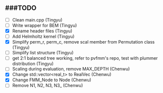 ###TODO
-------------

- [ ] Clean main.cpp (Tingyu)
- [ ] Write wrapper for BEM (Tingyu)
- [x] Rename header files (Tingyu)
- [ ] Add Helmholtz kernel (Tingyu)
- [x] Simplify perm_r, perm_c, remove scal member from Permutation class (Tingyu)
- [ ] Simplify list structure (Tingyu)
- [ ] get 2:1 balanced tree working, refer to pvfmm's repo, test with plummer distribution (Tingyu)
- [ ] Scaling during evaluation, remove MAX_DEPTH (Chenwu)
- [x] Change std::vector<real_t> to RealVec (Chenwu)
- [x] Change FMM_Node to Node (Chenwu)
- [ ] Remove N1, N2, N3, N3_ (Chenwu)
